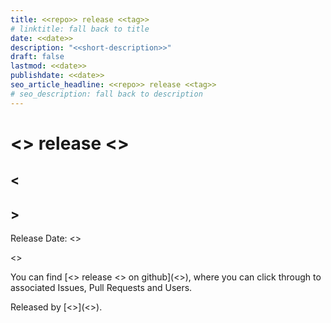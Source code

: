 ```yaml
---
title: <<repo>> release <<tag>>
# linktitle: fall back to title
date: <<date>>
description: "<<short-description>>"
draft: false
lastmod: <<date>>
publishdate: <<date>>
seo_article_headline: <<repo>> release <<tag>>
# seo_description: fall back to description
---
```

# <<repo>> release <<tag>>
## <<h2>>
Release Date: <<date>>

<<description>>

You can find [<<repo>> release <<tag>> on github](<<release-url>>), where you can 
click through to associated Issues, Pull Requests and Users.

Released by [<<author-name>>](<<author-url>>).

